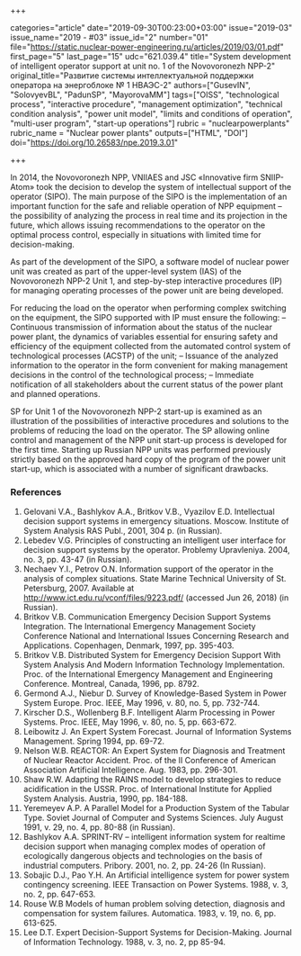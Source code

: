 +++

categories="article"
date="2019-09-30T00:23:00+03:00"
issue="2019-03"
issue_name="2019 - #03"
issue_id="2"
number="01"
file="https://static.nuclear-power-engineering.ru/articles/2019/03/01.pdf"
first_page="5"
last_page="15"
udc="621.039.4"
title="System development of intelligent operator support at unit no. 1 of the Novovoronezh NPP-2"
original_title="Развитие системы интеллектуальной поддержки оператора на энергоблоке № 1 НВАЭС-2"
authors=["GusevIN", "SolovyevBL", "PadunSP", "MayorovaMM"]
tags=["OISS", "technological process", "interactive procedure", "management optimization", "technical condition analysis", "power unit model", "limits and conditions of operation", "multi-user program", "start-up operations"]
rubric = "nuclearpowerplants"
rubric_name = "Nuclear power plants"
outputs=["HTML", "DOI"]
doi="https://doi.org/10.26583/npe.2019.3.01"

+++

In 2014, the Novovoronezh NPP, VNIIAES and JSC «Innovative firm SNIIP-Atom» took the decision to develop the system of intellectual support of the operator (SIPO). The main purpose of the SIPO is the implementation of an important function for the safe and reliable operation of NPP equipment – the possibility of analyzing the process in real time and its projection in the future, which allows issuing recommendations to the operator on the optimal process control, especially in situations with limited time for decision-making.

As part of the development of the SIPO, a software model of nuclear power unit was created as part of the upper-level system (IAS) of the Novovoronezh NPP-2 Unit 1, and step-by-step interactive procedures (IP) for managing operating processes of the power unit are being developed.

For reducing the load on the operator when performing complex switching on the equipment, the SIPO supported with IP must ensure the following:
– Continuous transmission of information about the status of the nuclear power plant, the dynamics of variables essential for ensuring safety and efficiency of the equipment collected from the automated control system of technological processes (ACSTP) of the unit;
– Issuance of the analyzed information to the operator in the form convenient for making management decisions in the control of the technological process;
– Immediate notification of all stakeholders about the current status of the power plant and planned operations.

SP for Unit 1 of the Novovoronezh NPP-2 start-up is examined as an illustration of the possibilities of interactive procedures and solutions to the problems of reducing the load on the operator. The SP allowing online control and management of the NPP unit start-up process is developed for the first time. Starting up Russian NPP units was performed previously strictly based on the approved hard copy of the program of the power unit start-up, which is associated with a number of significant drawbacks.

### References

1. Gelovani V.A., Bashlykov A.A., Britkov V.B., Vyazilov E.D. Intellectual decision support systems in emergency situations. Moscow. Institute of System Analysis RAS Publ., 2001, 304 p. (in Russian).
2. Lebedev V.G. Principles of constructing an intelligent user interface for decision support systems by the operator. Problemy Upravleniya. 2004, no. 3, pp. 43-47 (in Russian).
3. Nechaev Y.I., Petrov O.N. Information support of the operator in the analysis of complex situations. State Marine Technical University of St. Petersburg, 2007. Available at http://www.ict.edu.ru/vconf/files/9223.pdf/ (accessed Jun 26, 2018) (in Russian).
4. Britkov V.B. Communication Emergency Decision Support Systems Integration. The International Emergency Management Society Conference National and International Issues Concerning Research and Applications. Copenhagen, Denmark, 1997, pp. 395-403.
5. Britkov V.B. Distributed System for Emergency Decision Support With System Analysis And Modern Information Technology Implementation. Proc. of the International Emergency Management and Engineering Conference. Montreal, Canada, 1996, pp. 8792.
6. Germond A.J., Niebur D. Survey of Knowledge-Based System in Power System Europe. Proc. IEEE, May 1996, v. 80, no. 5, pp. 732-744.
7. Kirscher D.S., Wollenberg B.F. Intelligent Alarm Processing in Power Systems. Proc. IEEE, May 1996, v. 80, no. 5, pp. 663-672.
8. Leibowitz J. An Expert System Forecast. Journal of Information Systems Management. Spring 1994, pp. 69-72.
9. Nelson W.B. REACTOR: An Expert System for Diagnosis and Treatment of Nuclear Reactor Accident. Proc. of the II Conference of American Association Artificial Intelligence. Aug. 1983, pp. 296-301.
10. Shaw R.W. Adapting the RAINS model to develop strategies to reduce acidification in the USSR. Proc. of International Institute for Applied System Analysis. Austria, 1990, pp. 184-188.
11. Yeremeyev A.P. A Parallel Model for a Production System of the Tabular Type. Soviet Journal of Computer and Systems Sciences. July August 1991, v. 29, no. 4, pp. 80-88 (in Russian).
12. Bashlykov A.A. SPRINT-RV – intelligent information system for realtime decision support when managing complex modes of operation of ecologically dangerous objects and technologies on the basis of industrial computers. Pribory. 2001, no. 2, pp. 24-26 (In Russian).
13. Sobajic D.J., Pao Y.H. An Artificial intelligence system for power system contingency screening. IEEE Transaction on Power Systems. 1988, v. 3, no. 2, pp. 647-653.
14. Rouse W.B Models of human problem solving detection, diagnosis and compensation for system failures. Automatica. 1983, v. 19, no. 6, pp. 613-625.
15. Lee D.T. Expert Decision-Support Systems for Decision-Making. Journal of Information Technology. 1988, v. 3, no. 2, pp 85-94.